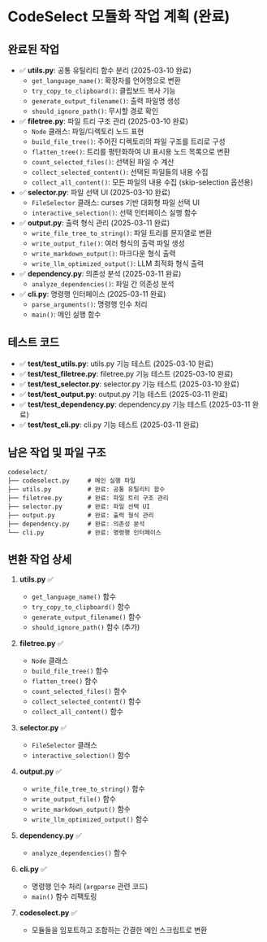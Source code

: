# CodeSelect 모듈화 작업 계획 (완료)

## 완료된 작업
- ✅ **utils.py**: 공통 유틸리티 함수 분리 (2025-03-10 완료)
  - `get_language_name()`: 확장자를 언어명으로 변환
  - `try_copy_to_clipboard()`: 클립보드 복사 기능
  - `generate_output_filename()`: 출력 파일명 생성
  - `should_ignore_path()`: 무시할 경로 확인
- ✅ **filetree.py**: 파일 트리 구조 관리 (2025-03-10 완료)
  - `Node` 클래스: 파일/디렉토리 노드 표현
  - `build_file_tree()`: 주어진 디렉토리의 파일 구조를 트리로 구성
  - `flatten_tree()`: 트리를 평탄화하여 UI 표시용 노드 목록으로 변환
  - `count_selected_files()`: 선택된 파일 수 계산
  - `collect_selected_content()`: 선택된 파일들의 내용 수집
  - `collect_all_content()`: 모든 파일의 내용 수집 (skip-selection 옵션용)
- ✅ **selector.py**: 파일 선택 UI (2025-03-10 완료)
  - `FileSelector` 클래스: curses 기반 대화형 파일 선택 UI
  - `interactive_selection()`: 선택 인터페이스 실행 함수
- ✅ **output.py**: 출력 형식 관리 (2025-03-11 완료)
  - `write_file_tree_to_string()`: 파일 트리를 문자열로 변환
  - `write_output_file()`: 여러 형식의 출력 파일 생성 
  - `write_markdown_output()`: 마크다운 형식 출력
  - `write_llm_optimized_output()`: LLM 최적화 형식 출력
- ✅ **dependency.py**: 의존성 분석 (2025-03-11 완료)
  - `analyze_dependencies()`: 파일 간 의존성 분석
- ✅ **cli.py**: 명령행 인터페이스 (2025-03-11 완료)
  - `parse_arguments()`: 명령행 인수 처리
  - `main()`: 메인 실행 함수

## 테스트 코드
- ✅ **test/test_utils.py**: utils.py 기능 테스트 (2025-03-10 완료)
- ✅ **test/test_filetree.py**: filetree.py 기능 테스트 (2025-03-10 완료)
- ✅ **test/test_selector.py**: selector.py 기능 테스트 (2025-03-10 완료)
- ✅ **test/test_output.py**: output.py 기능 테스트 (2025-03-11 완료)
- ✅ **test/test_dependency.py**: dependency.py 기능 테스트 (2025-03-11 완료)
- ✅ **test/test_cli.py**: cli.py 기능 테스트 (2025-03-11 완료)

## 남은 작업 및 파일 구조
```
codeselect/
├── codeselect.py     # 메인 실행 파일
├── utils.py          # 완료: 공통 유틸리티 함수 
├── filetree.py       # 완료: 파일 트리 구조 관리
├── selector.py       # 완료: 파일 선택 UI 
├── output.py         # 완료: 출력 형식 관리
├── dependency.py     # 완료: 의존성 분석
└── cli.py            # 완료: 명령행 인터페이스
```

## 변환 작업 상세
1. **utils.py** ✅
   - `get_language_name()` 함수
   - `try_copy_to_clipboard()` 함수
   - `generate_output_filename()` 함수
   - `should_ignore_path()` 함수 (추가)

2. **filetree.py** ✅
   - `Node` 클래스
   - `build_file_tree()` 함수
   - `flatten_tree()` 함수 
   - `count_selected_files()` 함수
   - `collect_selected_content()` 함수
   - `collect_all_content()` 함수

3. **selector.py** ✅
   - `FileSelector` 클래스
   - `interactive_selection()` 함수

4. **output.py** ✅
   - `write_file_tree_to_string()` 함수
   - `write_output_file()` 함수
   - `write_markdown_output()` 함수
   - `write_llm_optimized_output()` 함수

5. **dependency.py** ✅
   - `analyze_dependencies()` 함수

6. **cli.py** ✅
   - 명령행 인수 처리 (`argparse` 관련 코드)
   - `main()` 함수 리팩토링

7. **codeselect.py** ✅
   - 모듈들을 임포트하고 조합하는 간결한 메인 스크립트로 변환
